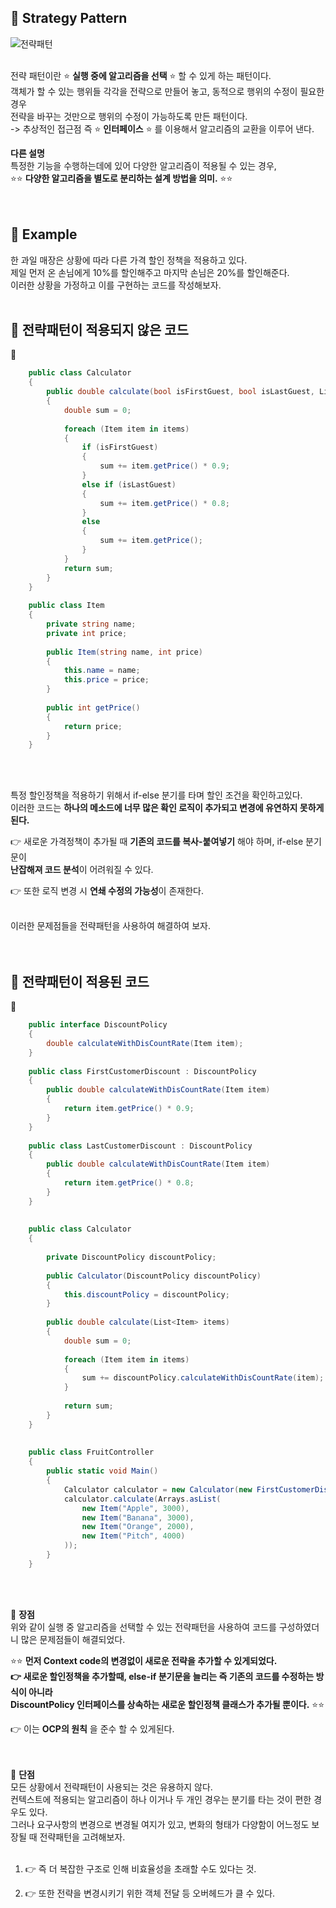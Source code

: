## 🔔 Strategy Pattern

![전략패턴](https://user-images.githubusercontent.com/43705434/125270245-6f542980-e344-11eb-8e39-38715d14da32.PNG)<br>
<br>

전략 패턴이란 ⭐ **실행 중에 알고리즘을 선택** ⭐ 할 수 있게 하는 패턴이다.<br>
객체가 할 수 있는 행위들 각각을 전략으로 만들어 놓고, 동적으로 행위의 수정이 필요한 경우<br>
전략을 바꾸는 것만으로 행위의 수정이 가능하도록 만든 패턴이다.<br>
-> 추상적인 접근점 즉 ⭐ **인터페이스** ⭐ 를 이용해서 알고리즘의 교환을 이루어 낸다.<br>

**다른 설명**<br>
특정한 기능을 수행하는데에 있어 다양한 알고리즘이 적용될 수 있는 경우,<br>
⭐⭐ **다양한 알고리즘을 별도로 분리하는 설계 방법을 의미.** ⭐⭐<br>
<br>
<br>

## 🔔 Example
한 과일 매장은 상황에 따라 다른 가격 할인 정책을 적용하고 있다.<br>
제일 먼저 온 손님에게 10%를 할인해주고 마지막 손님은 20%를 할인해준다.<br>
이러한 상황을 가정하고 이를 구현하는 코드를 작성해보자.<br>
<br>

## 🔔 전략패턴이 적용되지 않은 코드

📜
```c#
    public class Calculator 
    {
    	public double calculate(bool isFirstGuest, bool isLastGuest, List<Item> items) 
        {
    		double sum = 0;
        
    		foreach (Item item in items) 
            {
    			if (isFirstGuest)
                {
    				sum += item.getPrice() * 0.9;
    			} 
                else if (isLastGuest) 
                {
    				sum += item.getPrice() * 0.8;
    			} 
                else 
                {
    				sum += item.getPrice();
    			}
    		}
    		return sum;
    	}
    }
    
    public class Item 
    {
    	private string name;
    	private int price;
    
    	public Item(string name, int price) 
        {
    		this.name = name;
    		this.price = price;
    	}
    
    	public int getPrice() 
        {
    		return price;
    	}
    }
```
<br>
<br>

특정 할인정책을 적용하기 위해서 if-else 분기를 타며 할인 조건을 확인하고있다.<br>
이러한 코드는 **하나의 메소드에 너무 많은 확인 로직이 추가되고 변경에 유연하지 못하게 된다.**<br>

👉 새로운 가격정책이 추가될 때 **기존의 코드를 복사-붙여넣기** 해야 하며, if-else 분기문이 <br>
**난잡해져 코드 분석**이 어려워질 수 있다.<br>

👉 또한 로직 변경 시 **연쇄 수정의 가능성**이 존재한다.<br>
<br>

이러한 문제점들을 전략패턴을 사용하여 해결하여 보자.<br>
<br>
<br>

## 🔔 전략패턴이 적용된 코드

📜
```c#
    public interface DiscountPolicy 
    {
    	double calculateWithDisCountRate(Item item);
    }
    
    public class FirstCustomerDiscount : DiscountPolicy
    {
    	public double calculateWithDisCountRate(Item item) 
        {
    		return item.getPrice() * 0.9;
    	}
    }
    
    public class LastCustomerDiscount : DiscountPolicy
    {
    	public double calculateWithDisCountRate(Item item) 
        { 
    		return item.getPrice() * 0.8;
    	}
    }
    
    
    public class Calculator 
    {
    
    	private DiscountPolicy discountPolicy;
    
    	public Calculator(DiscountPolicy discountPolicy) 
        {
    		this.discountPolicy = discountPolicy;
    	}
    
    	public double calculate(List<Item> items) 
        {
    		double sum = 0;
        
    		foreach (Item item in items) 
            {
    			sum += discountPolicy.calculateWithDisCountRate(item);
    		}
        
    		return sum;
    	}
    }
    
    
    public class FruitController 
    {
    	public static void Main() 
        {
    		Calculator calculator = new Calculator(new FirstCustomerDiscount());
    		calculator.calculate(Arrays.asList(
    			new Item("Apple", 3000),
    			new Item("Banana", 3000),
    			new Item("Orange", 2000),
    			new Item("Pitch", 4000)
    		));
    	}
    }
```
<br>
<br>

🔔 **장점**<br>
위와 같이 실행 중 알고리즘을 선택할 수 있는 전략패턴을 사용하여 코드를 구성하였더니 많은 문제점들이 해결되었다.<br>

⭐⭐ **먼저 Context code의 변경없이 새로운 전략을 추가할 수 있게되었다.<br>
👉 새로운 할인정책을 추가할때, else-if 분기문을 늘리는 즉 기존의 코드를 수정하는 방식이 아니라<br>
DiscountPolicy 인터페이스를 상속하는 새로운 할인정책 클래스가 추가될 뿐이다.** ⭐⭐<br>

👉 이는 **OCP의 원칙** 을 준수 할 수 있게된다.<br>
<br>
<br>

🔔 **단점**<br>
모든 상황에서 전략패턴이 사용되는 것은 유용하지 않다.<br>
컨텍스트에 적용되는 알고리즘이 하나 이거나 두 개인 경우는 분기를 타는 것이 편한 경우도 있다.<br>
그러나 요구사항의 변경으로 변경될 여지가 있고, 변화의 형태가 다양함이 어느정도 보장될 때 전략패턴을 고려해보자.<br>
<br>

1. 👉 즉 더 복잡한 구조로 인해 비효율성을 초래할 수도 있다는 것.<br>

2. 👉 또한 전략을 변경시키기 위한 객체 전달 등 오버헤드가 클 수 있다.<br>
<br>
<br>
